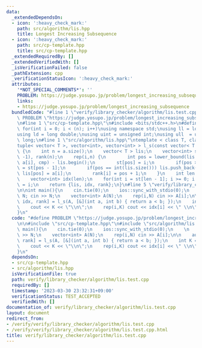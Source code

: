 ```yaml
---
data:
  _extendedDependsOn:
  - icon: ':heavy_check_mark:'
    path: src/algorithm/lis.hpp
    title: Longest Increasing Subsequence
  - icon: ':heavy_check_mark:'
    path: src/cp-template.hpp
    title: src/cp-template.hpp
  _extendedRequiredBy: []
  _extendedVerifiedWith: []
  _isVerificationFailed: false
  _pathExtension: cpp
  _verificationStatusIcon: ':heavy_check_mark:'
  attributes:
    '*NOT_SPECIAL_COMMENTS*': ''
    PROBLEM: https://judge.yosupo.jp/problem/longest_increasing_subsequence
    links:
    - https://judge.yosupo.jp/problem/longest_increasing_subsequence
  bundledCode: "#line 1 \"verify/library_checker/algorithm/lis.test.cpp\"\n#define\
    \ PROBLEM \"https://judge.yosupo.jp/problem/longest_increasing_subsequence\"\n\
    \n#line 1 \"src/cp-template.hpp\"\n#include <bits/stdc++.h>\n#define rep(i,n)\
    \ for(int i = 0; i < (n); i++)\nusing namespace std;\nusing ll = long long;\n\
    using ld = long double;\nusing uint = unsigned int;\nusing ull  = unsigned long\
    \ long;\n#line 1 \"src/algorithm/lis.hpp\"\ntemplate < class T, class Cmp >\n\
    tuple< vector< T >, vector<int>, vector<int> > l_s(const vector< T >& a, Cmp cmp)\
    \ {\n    int n = a.size();\n    vector< T > lis;\n    vector<int> st(n, -1), nt(n,\
    \ -1), rank(n);\n    rep(i,n) {\n        int pos = lower_bound(lis.begin(), lis.end(),\
    \ a[i], cmp) - lis.begin();\n        st[pos] = i;\n        if(pos >= 1) nt[i]\
    \ = st[pos - 1];\n        if(pos == int(lis.size())) lis.push_back(a[i]); else\
    \ lis[pos] = a[i];\n        rank[i] = pos + 1;\n    }\n    int len = lis.size();\n\
    \    vector<int> idx(len);\n    for(int i = st[len - 1]; i >= 0; i = nt[i]) idx[--len]\
    \ = i;\n    return {lis, idx, rank};\n}\n#line 5 \"verify/library_checker/algorithm/lis.test.cpp\"\
    \n\nint main(){\n    cin.tie(0);\n    ios::sync_with_stdio(0);\n    \n    int\
    \ N; cin >> N;\n    vector<int> A(N);\n    rep(i,N) cin >> A[i];\n\n    auto [lis,\
    \ idx, rank] = l_s(A, [&](int a, int b) { return a < b; });\n    int K = idx.size();\n\
    \    cout << K << \"\\n\";\n    rep(i,K) cout << idx[i] << \" \\n\"[i == K - 1];\n\
    }\n"
  code: "#define PROBLEM \"https://judge.yosupo.jp/problem/longest_increasing_subsequence\"\
    \n\n#include \"src/cp-template.hpp\"\n#include \"src/algorithm/lis.hpp\"\n\nint\
    \ main(){\n    cin.tie(0);\n    ios::sync_with_stdio(0);\n    \n    int N; cin\
    \ >> N;\n    vector<int> A(N);\n    rep(i,N) cin >> A[i];\n\n    auto [lis, idx,\
    \ rank] = l_s(A, [&](int a, int b) { return a < b; });\n    int K = idx.size();\n\
    \    cout << K << \"\\n\";\n    rep(i,K) cout << idx[i] << \" \\n\"[i == K - 1];\n\
    }\n"
  dependsOn:
  - src/cp-template.hpp
  - src/algorithm/lis.hpp
  isVerificationFile: true
  path: verify/library_checker/algorithm/lis.test.cpp
  requiredBy: []
  timestamp: '2023-03-30 23:32:31+09:00'
  verificationStatus: TEST_ACCEPTED
  verifiedWith: []
documentation_of: verify/library_checker/algorithm/lis.test.cpp
layout: document
redirect_from:
- /verify/verify/library_checker/algorithm/lis.test.cpp
- /verify/verify/library_checker/algorithm/lis.test.cpp.html
title: verify/library_checker/algorithm/lis.test.cpp
---
```

